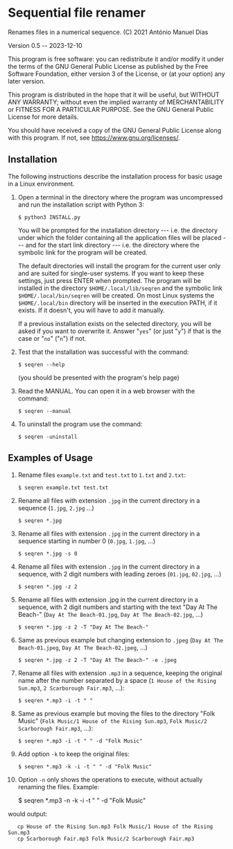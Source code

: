 Sequential file renamer
=======================

Renames files in a numerical sequence.
(C) 2021 António Manuel Dias

Version 0.5 -- 2023-12-10

This program is free software: you can redistribute it and/or modify
it under the terms of the GNU General Public License as published by
the Free Software Foundation, either version 3 of the License, or
(at your option) any later version.

This program is distributed in the hope that it will be useful,
but WITHOUT ANY WARRANTY; without even the implied warranty of
MERCHANTABILITY or FITNESS FOR A PARTICULAR PURPOSE.  See the
GNU General Public License for more details.

You should have received a copy of the GNU General Public License
along with this program.  If not, see <https://www.gnu.org/licenses/>.


Installation
------------

The following instructions describe the installation process for basic usage
in a Linux environment.

1. Open a terminal in the directory where the program was uncompressed and run
   the installation script with Python 3:

       $ python3 INSTALL.py

   You will be prompted for the installation directory --- i.e. the directory
   under which the folder containing all the application files will be placed
   --- and for the start link directory --- i.e. the directory where the
   symbolic link for the program will be created.

   The default directories will install the program for the current user only
   and are suited for single-user systems.  If you want to keep these
   settings, just press ENTER when prompted.  The program will be installed in
   the directory `$HOME/.local/lib/seqren` and the symbolic link
   `$HOME/.local/bin/seqren` will be created.  On most Linux systems the
   `$HOME/.local/bin` directory will be inserted in the execution PATH, if it
   exists. If it doesn't, you will have to add it manually.

   If a previous installation exists on the selected directory, you will be
   asked if you want to overwrite it.  Answer "`yes`" (or just "`y`") if that
   is the case or "`no`" ("`n`") if not.

2. Test that the installation was successful with the command:

       $ seqren --help

   (you should be presented with the program's help page)

3. Read the MANUAL.  You can open it in a web browser with the command:

       $ seqren --manual

4. To uninstall the program use the command:

       $ seqren -uninstall


Examples of Usage
-----------------

1. Rename files `example.txt` and `test.txt` to `1.txt` and `2.txt`:

       $ seqren example.txt test.txt

2. Rename all files with extension `.jpg` in the current directory
   in a sequence (`1.jpg`, `2.jpg` ...)

       $ seqren *.jpg

3. Rename all files with extension `.jpg` in the current directory
   in a sequence starting in number 0 (`0.jpg`, `1.jpg`, ...)

       $ seqren *.jpg -s 0

4. Rename all files with extension `.jpg` in the current directory
   in a sequence, with 2 digit numbers with leading zeroes
   (`01.jpg`, `02.jpg`, ...)

       $ seqren *.jpg -z 2

5. Rename all files with extension .jpg in the current directory
   in a sequence, with 2 digit numbers and starting with the text
   "Day At The Beach-" (`Day At The Beach-01.jpg`,
   `Day At The Beach-02.jpg`, ...)

       $ seqren *.jpg -z 2 -T "Day At The Beach-"

6. Same as previous example but changing extension to `.jpeg`
   (`Day At The Beach-01.jpeg`, `Day At The Beach-02.jpeg`, ...)

       $ seqren *.jpg -z 2 -T "Day At The Beach-" -e .jpeg

7. Rename all files with extension `.mp3` in a sequence, keeping
   the original name after the number separated by a space
   (`1 House of the Rising Sun.mp3`, `2 Scarborough Fair.mp3`, ...):

       $ seqren *.mp3 -i -t " "

8. Same as previous example but moving the files to the directory
   "Folk Music" (`Folk Music/1 House of the Rising Sun.mp3`,
   `Folk Music/2 Scarborough Fair.mp3`, ...):

       $ seqren *.mp3 -i -t " " -d "Folk Music"

9. Add option `-k` to keep the original files:

       $ seqren *.mp3 -k -i -t " " -d "Folk Music"

10. Option `-n` only shows the operations to execute, without actually
    renaming the files. Example:

       $ seqren *.mp3 -n -k -i -t " " -d "Folk Music"

   would output:

       cp House of the Rising Sun.mp3 Folk Music/1 House of the Rising Sun.mp3
       cp Scarborough Fair.mp3 Folk Music/2 Scarborough Fair.mp3
